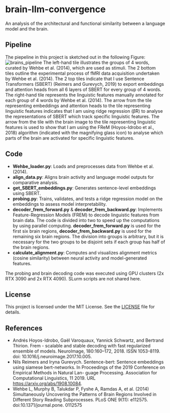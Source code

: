 # brain-llm-convergence
An analysis of the architectural and functional similarity between a language model and the brain. 



## Pipeline
The piepeline in this project is sketched out in the following Figure:
![brains_pipeline](https://github.com/user-attachments/assets/fe180f18-6fc9-4733-8eb1-c519f3c0893b)
The left-hand tile illustrates the groups of 4 words, curated by Wehbe et al. (2014), which are used as stimuli. The 2 bottom tiles outline the experimental process of fMRI data acquisition undertaken by Wehbe et al. (2014). The 2 top tiles indicate that I use Sentence Transformers (SBERT) (Reimers and Gurevych, 2019) to export embeddings and attention heads from all 6 layers of SBERT for every group of 4 words. The right-hand tile represents the linguistic features manually annotated for each group of 4 words by Wehbe et al. (2014). The arrow from the tile representing embeddings and attention heads to the tile representing linguistic features indicates that I am using ridge regression (β̂R) to analyse the representations of SBERT which track specific linguistic features. The arrow from the tile with the brain image to the tile representing linguistic features is used to show that I am using the FReM (Hoyos-Idrobo et al., 2018) algorithm (indicated with the magnifying glass icon) to analyse which parts of the brain are activated for specific linguistic features.

## Code
- **Wehbe_loader.py**: Loads and preprocesses data from Wehbe et al. (2014).
- **align_data.py**: Aligns brain activity and language model outputs for comparative analysis.
- **get_SBERT_embeddings.py**: Generates sentence-level embeddings using SBERT.
- **probing.py**: Trains, validates, and tests a ridge regression model on the embeddings to assess model interpretability.
- **decoder_frem_forward.py** & **decoder_frem_backward.py**: Implements Feature-Regression Models (FREM) to decode linguistic features from brain data. The code is divided into two to speed up the computations by using parallel computing. **decoder_frem_forward.py** is used for the first six brain regions, **decoder_frem_backward.py** is used for the remaining six brain regions. The division into groups is arbitrary, but it is necessary for the two groups to be disjoint sets if each group has half of the brain regions.
- **calculate_alignment.py**: Computes and visualizes alignment metrics (cosine similarity) between neural activity and model-generated features.

The probing and brain decoding code was executed using GPU clusters (2x RTX 3090 and 2x RTX 4090). SLurm scripts are not shared here. 

## License
This project is licensed under the MIT License. See the [LICENSE](LICENSE) file for details.

## References
- Andrés Hoyos-Idrobo, Gaël Varoquaux, Yannick Schwartz, and Bertrand Thirion. Frem - scalable and stable decoding with fast regularized ensemble of models. NeuroImage, 180:160–172, 2018. ISSN 1053-8119. doi: 10.1016/j.neuroimage.2017.10.005.
- Nils Reimers and Iryna Gurevych. Sentence-bert: Sentence embeddings using siamese bert-networks. In Proceedings of the 2019 Conference on Empirical Methods in Natural Lan-
guage Processing. Association for Computational Linguistics, 11 2019. URL https://arxiv.org/abs/1908.10084.
- Wehbe L, Murphy B, Talukdar P, Fyshe A, Ramdas A, et al. (2014) Simultaneously Uncovering the Patterns of Brain Regions Involved in Different Story Reading Subprocesses. PLoS ONE 9(11): e112575. doi:10.1371/journal.pone. 0112575
